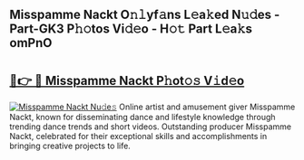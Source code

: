 ## Misspamme Nackt O𝚗𝚕yf𝚊ns L𝚎a𝚔ed N𝚞𝚍es - Part-GK3 P𝚑𝚘tos Vi𝚍𝚎o - H𝚘𝚝 Part L𝚎a𝚔s omPnO

# <h2><a href="http://kfa81c.oniu.top/?m=Misspamme+Nackt">🔗👉 🔴 Misspamme Nackt P𝚑ot𝚘𝚜 V𝚒d𝚎o</a></h2>

[![Misspamme Nackt Nu𝚍e𝚜](https://i.imgur.com/0qMVB7G.gif)](http://kfa81c.oniu.top/?m=Misspamme+Nackt)
Online artist and amusement giver Misspamme Nackt, known for disseminating dance and lifestyle knowledge through trending dance trends and short videos. Outstanding producer Misspamme Nackt, celebrated for their exceptional skills and accomplishments in bringing creative projects to life.  
